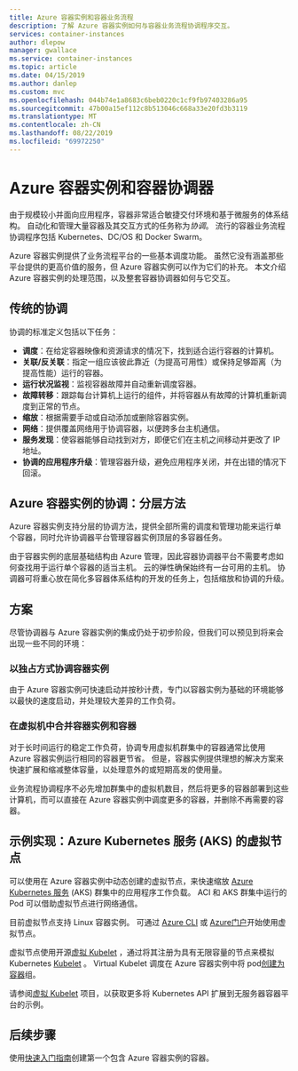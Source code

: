 ```yaml
---
title: Azure 容器实例和容器业务流程
description: 了解 Azure 容器实例如何与容器业务流程协调程序交互。
services: container-instances
author: dlepow
manager: gwallace
ms.service: container-instances
ms.topic: article
ms.date: 04/15/2019
ms.author: danlep
ms.custom: mvc
ms.openlocfilehash: 044b74e1a8683c6beb0220c1cf9fb97403286a95
ms.sourcegitcommit: 47b00a15ef112c8b513046c668a33e20fd3b3119
ms.translationtype: MT
ms.contentlocale: zh-CN
ms.lasthandoff: 08/22/2019
ms.locfileid: "69972250"
---
```

# <a name="azure-container-instances-and-container-orchestrators"></a>Azure 容器实例和容器协调器

由于规模较小并面向应用程序，容器非常适合敏捷交付环境和基于微服务的体系结构。 自动化和管理大量容器及其交互方式的任务称为*协调*。 流行的容器业务流程协调程序包括 Kubernetes、DC/OS 和 Docker Swarm。

Azure 容器实例提供了业务流程平台的一些基本调度功能。 虽然它没有涵盖那些平台提供的更高价值的服务，但 Azure 容器实例可以作为它们的补充。 本文介绍 Azure 容器实例的处理范围，以及整套容器协调器如何与它交互。

## <a name="traditional-orchestration"></a>传统的协调

协调的标准定义包括以下任务：

- **调度**：在给定容器映像和资源请求的情况下，找到适合运行容器的计算机。
- **关联/反关联**：指定一组应该彼此靠近（为提高可用性）或保持足够距离（为提高性能）运行的容器。
- **运行状况监视**：监视容器故障并自动重新调度容器。
- **故障转移**：跟踪每台计算机上运行的组件，并将容器从有故障的计算机重新调度到正常的节点。
- **缩放**：根据需要手动或自动添加或删除容器实例。
- **网络**：提供覆盖网络用于协调容器，以便跨多台主机通信。
- **服务发现**：使容器能够自动找到对方，即便它们在主机之间移动并更改了 IP 地址。
- **协调的应用程序升级**：管理容器升级，避免应用程序关闭，并在出错的情况下回滚。

## <a name="orchestration-with-azure-container-instances-a-layered-approach"></a>Azure 容器实例的协调：分层方法

Azure 容器实例支持分层的协调方法，提供全部所需的调度和管理功能来运行单个容器，同时允许协调器平台管理容器实例顶层的多容器任务。

由于容器实例的底层基础结构由 Azure 管理，因此容器协调器平台不需要考虑如何查找用于运行单个容器的适当主机。 云的弹性确保始终有一台可用的主机。 协调器可将重心放在简化多容器体系结构的开发的任务上，包括缩放和协调的升级。

## <a name="scenarios"></a>方案

尽管协调器与 Azure 容器实例的集成仍处于初步阶段，但我们可以预见到将来会出现一些不同的环境：

### <a name="orchestration-of-container-instances-exclusively"></a>以独占方式协调容器实例

由于 Azure 容器实例可快速启动并按秒计费，专门以容器实例为基础的环境能够以最快的速度启动，并处理较大差异的工作负荷。

### <a name="combination-of-container-instances-and-containers-in-virtual-machines"></a>在虚拟机中合并容器实例和容器

对于长时间运行的稳定工作负荷，协调专用虚拟机群集中的容器通常比使用 Azure 容器实例运行相同的容器更节省。 但是，容器实例提供理想的解决方案来快速扩展和缩减整体容量，以处理意外的或短期高发的使用量。

业务流程协调程序不必先增加群集中的虚拟机数目，然后将更多的容器部署到这些计算机，而可以直接在 Azure 容器实例中调度更多的容器，并删除不再需要的容器。

## <a name="sample-implementation-virtual-nodes-for-azure-kubernetes-service-aks"></a>示例实现：Azure Kubernetes 服务 (AKS) 的虚拟节点

可以使用在 Azure 容器实例中动态创建的虚拟节点，来快速缩放 [Azure Kubernetes 服务](../aks/intro-kubernetes.md) (AKS) 群集中的应用程序工作负载。 ACI 和 AKS 群集中运行的 Pod 可以借助虚拟节点进行网络通信。 

目前虚拟节点支持 Linux 容器实例。 可通过 [Azure CLI](https://go.microsoft.com/fwlink/?linkid=2047538) 或 [Azure门户](https://go.microsoft.com/fwlink/?linkid=2047545)开始使用虚拟节点。

虚拟节点使用开源[虚拟 Kubelet][aci-connector-k8s] ，通过将其注册为具有无限容量的节点来模拟 Kubernetes [Kubelet][kubelet-doc] 。 Virtual Kubelet 调度在 Azure 容器实例中将 pod[创建为容器][pod-doc]组。

请参阅[虚拟 Kubelet](https://github.com/virtual-kubelet/virtual-kubelet) 项目，以获取更多将 Kubernetes API 扩展到无服务器容器平台的示例。

## <a name="next-steps"></a>后续步骤

使用[快速入门指南](container-instances-quickstart.md)创建第一个包含 Azure 容器实例的容器。

<!-- IMAGES -->

<!-- LINKS -->
[aci-connector-k8s]: https://github.com/virtual-kubelet/azure-aci
[kubelet-doc]: https://kubernetes.io/docs/admin/kubelet/
[pod-doc]: https://kubernetes.io/docs/concepts/workloads/pods/pod/
